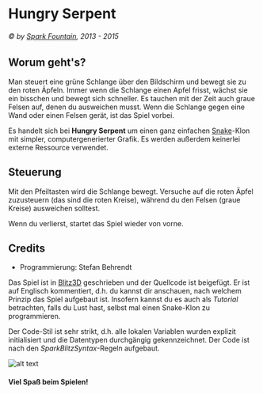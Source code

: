 # Hungry Serpent
###### © by [Spark Fountain](http://sparkfountain.de/), 2013 - 2015

## Worum geht's?
Man steuert eine grüne Schlange über den Bildschirm und bewegt sie zu den roten Äpfeln.
Immer wenn die Schlange einen Apfel frisst, wächst sie ein bisschen und bewegt sich 
schneller. Es tauchen mit der Zeit auch graue Felsen auf, denen du ausweichen musst. 
Wenn die Schlange gegen eine Wand oder einen Felsen gerät, ist das Spiel vorbei.

Es handelt sich bei **Hungry Serpent** um einen ganz einfachen 
[Snake](https://en.wikipedia.org/wiki/Snake_%28video_game%29)-Klon mit simpler, 
computergenerierter Grafik. Es werden außerdem keinerlei externe Ressource verwendet.

## Steuerung
Mit den Pfeiltasten wird die Schlange bewegt. Versuche auf die roten Äpfel zuzusteuern 
(das sind die roten Kreise), während du den Felsen (graue Kreise) ausweichen solltest.

Wenn du verlierst, startet das Spiel wieder von vorne.

## Credits
* Programmierung: Stefan Behrendt

Das Spiel ist in [Blitz3D](http://www.blitzbasic.com/Products/blitz3d.php) geschrieben 
und der Quellcode ist beigefügt. Er ist auf Englisch kommentiert, d.h. du kannst dir 
anschauen, nach welchem Prinzip das Spiel aufgebaut ist. Insofern kannst du es auch 
als *Tutorial* betrachten, falls du Lust hast, selbst mal einen Snake-Klon zu 
programmieren.

Der Code-Stil ist sehr strikt, d.h. alle lokalen Variablen wurden explizit initialisiert
und die Datentypen durchgängig gekennzeichnet. Der Code ist nach den 
*SparkBlitzSyntax*-Regeln aufgebaut.

![alt text](http://www.blitzbasic.com/img/blitz3d.png "Blitz3D")

#### Viel Spaß beim Spielen!